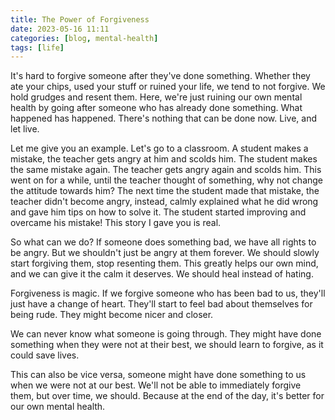 ```yaml
---
title: The Power of Forgiveness
date: 2023-05-16 11:11
categories: [blog, mental-health]
tags: [life]
---
```


It's hard to forgive someone after they've done something. Whether they ate your chips, used your stuff or ruined your life, we tend to not forgive. We hold grudges and resent them. Here, we're just ruining our own mental health by going after someone who has already done something. What happened has happened. There's nothing that can be done now. Live, and let live.

Let me give you an example. Let's go to a classroom. A student makes a mistake, the teacher gets angry at him and scolds him. The student makes the same mistake again. The teacher gets angry again and scolds him. This went on for a while, until the teacher thought of something, why not change the attitude towards him? The next time the student made that mistake, the teacher didn't become angry, instead, calmly explained what he did wrong and gave him tips on how to solve it. The student started improving and overcame his mistake! This story I gave you is real.

So what can we do? If someone does something bad, we have all rights to be angry. But we shouldn't just be angry at them forever. We should slowly start forgiving them, stop resenting them. This greatly helps our own mind, and we can give it the calm it deserves. We should heal instead of hating.

Forgiveness is magic. If we forgive someone who has been bad to us, they'll just have a change of heart. They'll start to feel bad about themselves for being rude. They might become nicer and closer.

We can never know what someone is going through. They might have done something when they were not at their best, we should learn to forgive, as it could save lives.

This can also be vice versa, someone might have done something to us when we were not at our best. We'll not be able to immediately forgive them, but over time, we should. Because at the end of the day, it's better for our own mental health.
